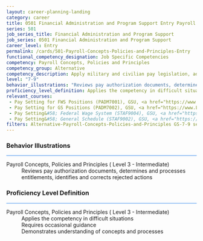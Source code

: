 ```yaml
---
layout: career-planning-landing
category: career
title: 0501 Financial Administration and Program Support Entry Payroll Concepts, Policies and Principles
series: 501
job_series_title: Financial Administration and Program Support
job_series: 0501 Financial Administration and Program Support
career_level: Entry
permalink: /cards/501-Payroll-Concepts-Policies-and-Principles-Entry
functional_competency_designation: Job Specific Competencies
competency: Payroll Concepts, Policies and Principles
competency_group: Alternative
competency_description: Apply military and civilian pay legislation, administrative and regulatory requirements, laws and policies governing military and civilian pay activities and processes
level: "7-9"
behavior_illustrations: "Reviews pay authorization documents, determines and processes entitlements, identifies and corrects rejected actions"
proficiency_level_definition: Applies the competency in difficult situations ? Requires occasional guidance ? Demonstrates understanding of concepts and processes
relevant_courses: 
 - Pay Setting for FWS Positions (PADM7001), GSU, <a href="https://www.LearnAtGSUSA.com/PADM7001">https://www.LearnAtGSUSA.com/PADM7001</a>
 - Pay Setting for GS Positions (PADM7002), GSU, <a href="https://www.LearnAtGSUSA.com/PADM7002">https://www.LearnAtGSUSA.com/PADM7002</a>
 - Pay Setting&#58; Federal Wage System (STAF9004), GSU, <a href="https://www.LearnAtGSUSA.com/STAF9004">https://www.LearnAtGSUSA.com/STAF9004</a>
 - Pay Setting&#58; General Schedule (STAF9002), GSU, <a href="https://www.LearnAtGSUSA.com/STAF9002">https://www.LearnAtGSUSA.com/STAF9002</a>
filters: Alternative-Payroll-Concepts-Policies-and-Principles GS-7-9 series-0501
---
```


<div class="desktop:grid-col-6 margin-y-3">
  <div class="border-top-2 bg-white padding-3 shadow-5 height-full members-hover border-1px button-border border-top-blue radius-lg card-text-color">
    <h3>Behavior Illustrations</h3>
    <hr style="background-color: #2680EB !important;"/>
    <dl class="text-base card-content-color"><dt>Payroll Concepts, Policies and Principles ( Level 3 - Intermediate)</dt><dd>Reviews pay authorization documents, determines and processes entitlements, identifies and corrects rejected actions</dd></dl>
  </div>
</div>
<div class="desktop:grid-col-6 margin-y-3">
  <div class="border-top-2 bg-white padding-3 shadow-5 height-full members-hover border-1px button-border border-top-blue radius-lg card-text-color">
    <h3>Proficiency Level Definition</h3>
     <hr style="background-color: #2680EB !important;"/>
    <dl class="text-base card-content-color"><dt>Payroll Concepts, Policies and Principles ( Level 3 - Intermediate)</dt><dd>Applies the competency in difficult situations </dd><dd> Requires occasional guidance </dd><dd> Demonstrates understanding of concepts and processes</dd></dl>
  </div>
</div>